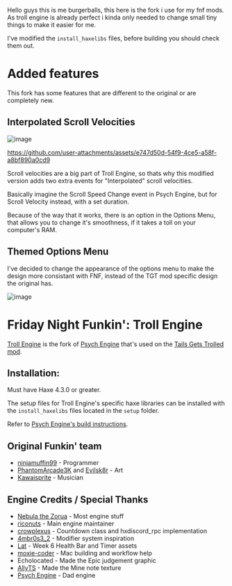 Hello guys this is me burgerballs, this here is the fork i use for my fnf mods.
As troll engine is already perfect i kinda only needed to change small tiny things to make it easier for me.

I've modified the `install_haxelibs` files, before building you should check them out.

# Added features

This fork has some features that are different to the original or are completely new.

## Interpolated Scroll Velocities

![image](https://github.com/user-attachments/assets/ae9a373e-4df3-4000-b72a-975f27c9e983)

https://github.com/user-attachments/assets/e747d50d-54f9-4ce5-a58f-a8bf890a0cd9

Scroll velocities are a big part of Troll Engine, so thats why this modified version adds two extra events for "Interpolated" scroll velocities.

Basically imagine the Scroll Speed Change event in Psych Engine, but for Scroll Velocity instead, with a set duration.

Because of the way that it works, there is an option in the Options Menu, that allows you to change it's smoothness, if it takes a toll on your computer's RAM.

## Themed Options Menu

I've decided to change the appearance of the options menu to make the design more consistant with FNF, instead of the TGT mod specific design the original has.

![image](https://github.com/user-attachments/assets/f0b49edc-c59c-494f-8efb-976d648a7cac)


# Friday Night Funkin': Troll Engine

[Troll Engine](https://github.com/riconuts/troll-engine) is the fork of [Psych Engine](https://github.com/ShadowMario/FNF-PsychEngine) that's used on the [Tails Gets Trolled mod](https://gamebanana.com/mods/320596).


## Installation:

Must have Haxe 4.3.0 or greater.

The setup files for Troll Engine's specific haxe libraries can be installed with the `install_haxelibs` files located in the `setup` folder.

Refer to [Psych Engine's build instructions](https://github.com/ShadowMario/FNF-PsychEngine/blob/main/BUILDING.md).

## Original Funkin' team
- [ninjamuffin99](https://twitter.com/ninja_muffin99) - Programmer
- [PhantomArcade3K](https://twitter.com/phantomarcade3k) and [Evilsk8r](https://twitter.com/evilsk8r) - Art
- [Kawaisprite](https://twitter.com/kawaisprite) - Musician

## Engine Credits / Special Thanks
- [Nebula the Zorua](https://x.com/Nebula_Zorua) - Most engine stuff
- [riconuts](https://x.com/riconuts) - Main engine maintainer
- [crowplexus](https://x.com/crowplexus) - Countdown class and hxdiscord_rpc implementation
- [4mbr0s3_2](https://www.youtube.com/@4mbr0s3-2) - Modifier system inspiration
- [Lat](https://x.com/latzephr) - Week 6 Health Bar and Timer assets
- [moxie-coder](https://github.com/moxie-coder/) - Mac building and workflow help
- Echolocated - Made the Epic judgement graphic
- [AllyTS](https://x.com/NewTioSans) - Made the Mine note texture
- [Psych Engine](https://github.com/ShadowMario/FNF-PsychEngine) - Dad engine
